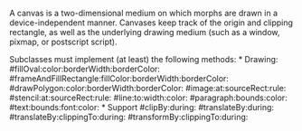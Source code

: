 A canvas is a two-dimensional medium on which morphs are drawn in a device-independent manner. Canvases keep track of the origin and clipping rectangle, as well as the underlying drawing medium (such as a window, pixmap, or postscript script).

Subclasses must implement (at least) the following methods:
	* Drawing:
		#fillOval:color:borderWidth:borderColor:
		#frameAndFillRectangle:fillColor:borderWidth:borderColor:
		#drawPolygon:color:borderWidth:borderColor:
		#image:at:sourceRect:rule:
		#stencil:at:sourceRect:rule:
		#line:to:width:color:
		#paragraph:bounds:color:
		#text:bounds:font:color:
	* Support
		#clipBy:during:
		#translateBy:during:
		#translateBy:clippingTo:during:
		#transformBy:clippingTo:during:
